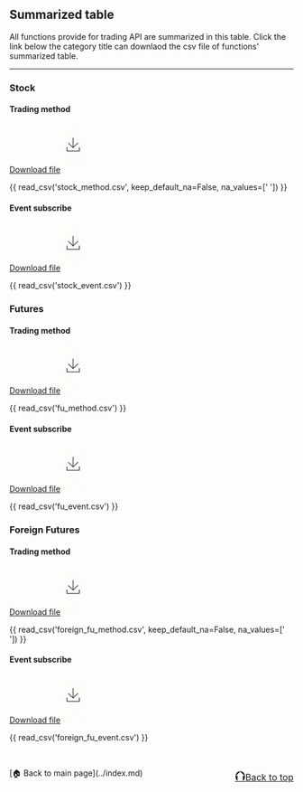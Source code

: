 ## Summarized table
All functions provide for trading API are summarized in this table. 
Click the link below the category title can downlaod the csv file of functions' summarized table.  

---   
### Stock
#### Trading method
[Download file](./stock_method.csv)![Alt text](../img/download.gif)  

{{ read_csv('stock_method.csv', keep_default_na=False, na_values=[' ']) }}

#### Event subscribe
[Download file](./stock_event.csv)![Alt text](../img/download.gif)

{{ read_csv('stock_event.csv') }}

### Futures
#### Trading method
[Download file](./fu_method.csv)![Alt text](../img/download.gif)

{{ read_csv('fu_method.csv') }}

#### Event subscribe
[Download file](./fu_event.csv)![Alt text](../img/download.gif)

{{ read_csv('fu_event.csv') }}

### Foreign Futures
#### Trading method
[Download file](./foreign_fu_method.csv)![Alt text](../img/download.gif)

{{ read_csv('foreign_fu_method.csv', keep_default_na=False, na_values=[' ']) }}

#### Event subscribe
[Download file](./foreign_fu_event.csv)![Alt text](../img/download.gif)

{{ read_csv('foreign_fu_event.csv') }}

<br>
<p style="text-align:left;">
    [🏠 Back to main page](../index.md)
    <span style="float:right;">
        <a href="#top"><font size="5">⮉</font><font size="3">Back to top</font></a>
    </span>
</p>